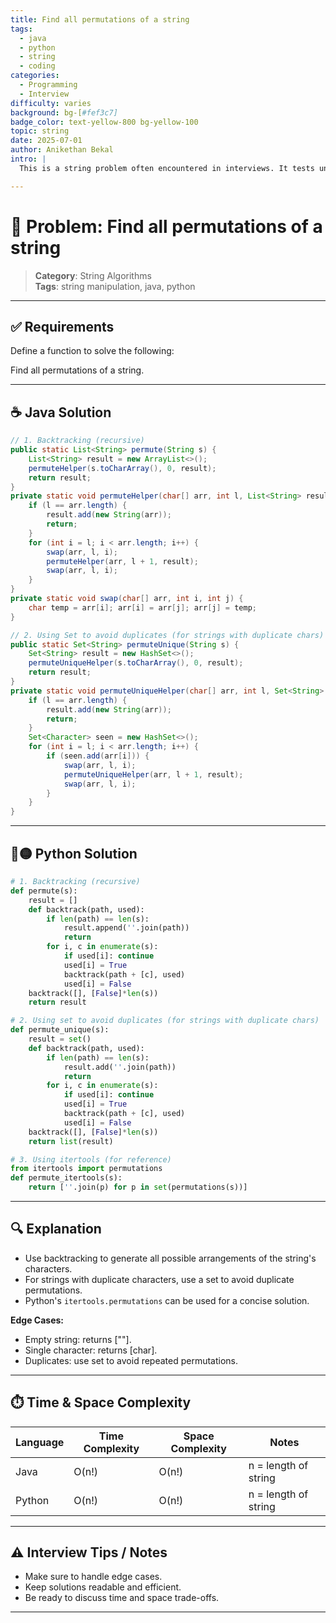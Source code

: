 ```yaml
---
title: Find all permutations of a string
tags:
  - java
  - python
  - string
  - coding
categories:
  - Programming
  - Interview
difficulty: varies
background: bg-[#fef3c7]
badge_color: text-yellow-800 bg-yellow-100
topic: string
date: 2025-07-01
author: Anikethan Bekal
intro: |
  This is a string problem often encountered in interviews. It tests understanding of fundamental concepts such as iteration, pattern matching, or algorithmic design depending on the problem.

---
```


# 🧠 Problem: Find all permutations of a string

> **Category**: String Algorithms  
> **Tags**: string manipulation, java, python

---

## ✅ Requirements

Define a function to solve the following:

Find all permutations of a string.

---

## ☕ Java Solution

```java
// 1. Backtracking (recursive)
public static List<String> permute(String s) {
    List<String> result = new ArrayList<>();
    permuteHelper(s.toCharArray(), 0, result);
    return result;
}
private static void permuteHelper(char[] arr, int l, List<String> result) {
    if (l == arr.length) {
        result.add(new String(arr));
        return;
    }
    for (int i = l; i < arr.length; i++) {
        swap(arr, l, i);
        permuteHelper(arr, l + 1, result);
        swap(arr, l, i);
    }
}
private static void swap(char[] arr, int i, int j) {
    char temp = arr[i]; arr[i] = arr[j]; arr[j] = temp;
}

// 2. Using Set to avoid duplicates (for strings with duplicate chars)
public static Set<String> permuteUnique(String s) {
    Set<String> result = new HashSet<>();
    permuteUniqueHelper(s.toCharArray(), 0, result);
    return result;
}
private static void permuteUniqueHelper(char[] arr, int l, Set<String> result) {
    if (l == arr.length) {
        result.add(new String(arr));
        return;
    }
    Set<Character> seen = new HashSet<>();
    for (int i = l; i < arr.length; i++) {
        if (seen.add(arr[i])) {
            swap(arr, l, i);
            permuteUniqueHelper(arr, l + 1, result);
            swap(arr, l, i);
        }
    }
}
```

---

## 🔵🟡 Python Solution

```python
# 1. Backtracking (recursive)
def permute(s):
    result = []
    def backtrack(path, used):
        if len(path) == len(s):
            result.append(''.join(path))
            return
        for i, c in enumerate(s):
            if used[i]: continue
            used[i] = True
            backtrack(path + [c], used)
            used[i] = False
    backtrack([], [False]*len(s))
    return result

# 2. Using set to avoid duplicates (for strings with duplicate chars)
def permute_unique(s):
    result = set()
    def backtrack(path, used):
        if len(path) == len(s):
            result.add(''.join(path))
            return
        for i, c in enumerate(s):
            if used[i]: continue
            used[i] = True
            backtrack(path + [c], used)
            used[i] = False
    backtrack([], [False]*len(s))
    return list(result)

# 3. Using itertools (for reference)
from itertools import permutations
def permute_itertools(s):
    return [''.join(p) for p in set(permutations(s))]
```

---

## 🔍 Explanation

- Use backtracking to generate all possible arrangements of the string's characters.
- For strings with duplicate characters, use a set to avoid duplicate permutations.
- Python's `itertools.permutations` can be used for a concise solution.

**Edge Cases:**
- Empty string: returns [""].
- Single character: returns [char].
- Duplicates: use set to avoid repeated permutations.

---

## ⏱️ Time & Space Complexity

| Language | Time Complexity | Space Complexity | Notes |
|----------|-----------------|------------------|-------|
| Java     | O(n!)           | O(n!)            | n = length of string |
| Python   | O(n!)           | O(n!)            | n = length of string |

---

## ⚠️ Interview Tips / Notes

- Make sure to handle edge cases.
- Keep solutions readable and efficient.
- Be ready to discuss time and space trade-offs.

---
